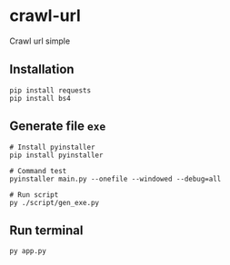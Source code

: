 # crawl-url
Crawl url simple

## Installation
```
pip install requests
pip install bs4
```

## Generate file `exe`
```
# Install pyinstaller
pip install pyinstaller

# Command test
pyinstaller main.py --onefile --windowed --debug=all

# Run script
py ./script/gen_exe.py
```

## Run terminal
```
py app.py
```